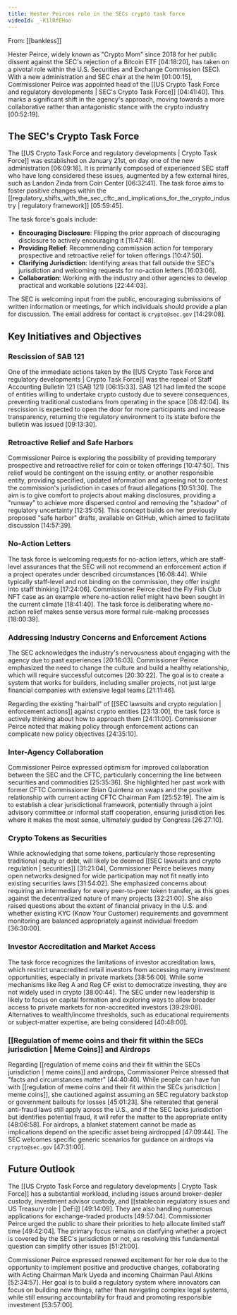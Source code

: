 ```yaml
---
title: Hester Peirces role in the SECs crypto task force
videoId: _-K1lRfEHoo
---
```


From: [[bankless]] <br/> 

Hester Peirce, widely known as "Crypto Mom" since 2018 for her public dissent against the SEC's rejection of a Bitcoin ETF [04:18:20], has taken on a pivotal role within the U.S. Securities and Exchange Commission (SEC). With a new administration and SEC chair at the helm [01:00:15], Commissioner Peirce was appointed head of the [[US Crypto Task Force and regulatory developments | SEC's Crypto Task Force]] [04:41:40]. This marks a significant shift in the agency's approach, moving towards a more collaborative rather than antagonistic stance with the crypto industry [00:52:19].

## The SEC's Crypto Task Force

The [[US Crypto Task Force and regulatory developments | Crypto Task Force]] was established on January 21st, on day one of the new administration [06:09:16]. It is primarily composed of experienced SEC staff who have long considered these issues, augmented by a few external hires, such as Landon Zinda from Coin Center [06:32:41]. The task force aims to foster positive changes within the [[regulatory_shifts_with_the_sec_cftc_and_implications_for_the_crypto_industry | regulatory framework]] [05:59:45].

The task force's goals include:
*   **Encouraging Disclosure**: Flipping the prior approach of discouraging disclosure to actively encouraging it [11:47:48].
*   **Providing Relief**: Recommending commission action for temporary prospective and retroactive relief for token offerings [10:47:50].
*   **Clarifying Jurisdiction**: Identifying areas that fall outside the SEC's jurisdiction and welcoming requests for no-action letters [16:03:06].
*   **Collaboration**: Working with the industry and other agencies to develop practical and workable solutions [22:44:03].

The SEC is welcoming input from the public, encouraging submissions of written information or meetings, for which individuals should provide a plan for discussion. The email address for contact is `crypto@sec.gov` [14:29:08].

## Key Initiatives and Objectives

### Rescission of SAB 121

One of the immediate actions taken by the [[US Crypto Task Force and regulatory developments | Crypto Task Force]] was the repeal of Staff Accounting Bulletin 121 (SAB 121) [06:15:33]. SAB 121 had limited the scope of entities willing to undertake crypto custody due to severe consequences, preventing traditional custodians from operating in the space [08:42:04]. Its rescission is expected to open the door for more participants and increase transparency, returning the regulatory environment to its state before the bulletin was issued [09:13:30].

### Retroactive Relief and Safe Harbors

Commissioner Peirce is exploring the possibility of providing temporary prospective and retroactive relief for coin or token offerings [10:47:50]. This relief would be contingent on the issuing entity, or another responsible entity, providing specified, updated information and agreeing not to contest the commission's jurisdiction in cases of fraud allegations [10:51:30]. The aim is to give comfort to projects about making disclosures, providing a "runway" to achieve more dispersed control and removing the "shadow" of regulatory uncertainty [12:35:05]. This concept builds on her previously proposed "safe harbor" drafts, available on GitHub, which aimed to facilitate discussion [14:57:39].

### No-Action Letters

The task force is welcoming requests for no-action letters, which are staff-level assurances that the SEC will not recommend an enforcement action if a project operates under described circumstances [16:08:44]. While typically staff-level and not binding on the commission, they offer insight into staff thinking [17:24:06]. Commissioner Peirce cited the Fly Fish Club NFT case as an example where no-action relief might have been sought in the current climate [18:41:40]. The task force is deliberating where no-action relief makes sense versus more formal rule-making processes [18:00:39].

### Addressing Industry Concerns and Enforcement Actions

The SEC acknowledges the industry's nervousness about engaging with the agency due to past experiences [20:16:03]. Commissioner Peirce emphasized the need to change the culture and build a healthy relationship, which will require successful outcomes [20:30:22]. The goal is to create a system that works for builders, including smaller projects, not just large financial companies with extensive legal teams [21:11:46].

Regarding the existing "hairball" of [[SEC lawsuits and crypto regulation | enforcement actions]] against crypto entities [23:13:00], the task force is actively thinking about how to approach them [24:11:00]. Commissioner Peirce noted that making policy through enforcement actions can complicate new policy objectives [24:35:10].

### Inter-Agency Collaboration

Commissioner Peirce expressed optimism for improved collaboration between the SEC and the CFTC, particularly concerning the line between securities and commodities [25:35:36]. She highlighted her past work with former CFTC Commissioner Brian Quintenz on swaps and the positive relationship with current acting CFTC Chairman Fam [25:52:19]. The aim is to establish a clear jurisdictional framework, potentially through a joint advisory committee or informal staff cooperation, ensuring jurisdiction lies where it makes the most sense, ultimately guided by Congress [26:27:10].

### Crypto Tokens as Securities

While acknowledging that some tokens, particularly those representing traditional equity or debt, will likely be deemed [[SEC lawsuits and crypto regulation | securities]] [31:21:04], Commissioner Peirce believes many open networks designed for wide participation may not fit neatly into existing securities laws [31:54:02]. She emphasized concerns about requiring an intermediary for every peer-to-peer token transfer, as this goes against the decentralized nature of many projects [32:21:00]. She also raised questions about the extent of financial privacy in the U.S. and whether existing KYC (Know Your Customer) requirements and government monitoring are balanced appropriately against individual freedom [36:30:00].

### Investor Accreditation and Market Access

The task force recognizes the limitations of investor accreditation laws, which restrict unaccredited retail investors from accessing many investment opportunities, especially in private markets [38:56:00]. While some mechanisms like Reg A and Reg CF exist to democratize investing, they are not widely used in crypto [38:00:44]. The SEC under new leadership is likely to focus on capital formation and exploring ways to allow broader access to private markets for non-accredited investors [39:29:08]. Alternatives to wealth/income thresholds, such as educational requirements or subject-matter expertise, are being considered [40:48:00].

### [[Regulation of meme coins and their fit within the SECs jurisdiction | Meme Coins]] and Airdrops

Regarding [[regulation of meme coins and their fit within the SECs jurisdiction | meme coins]] and airdrops, Commissioner Peirce stressed that "facts and circumstances matter" [44:40:40]. While people can have fun with [[regulation of meme coins and their fit within the SECs jurisdiction | meme coins]], she cautioned against assuming an SEC regulatory backstop or government bailouts for losses [45:01:23]. She reiterated that general anti-fraud laws still apply across the U.S., and if the SEC lacks jurisdiction but identifies potential fraud, it will refer the matter to the appropriate entity [48:06:58]. For airdrops, a blanket statement cannot be made as implications depend on the specific asset being airdropped [47:09:44]. The SEC welcomes specific generic scenarios for guidance on airdrops via `crypto@sec.gov` [47:31:00].

## Future Outlook

The [[US Crypto Task Force and regulatory developments | Crypto Task Force]] has a substantial workload, including issues around broker-dealer custody, investment advisor custody, and [[stablecoin regulatory issues and US Treasury role | DeFi]] [49:14:09]. They are also handling numerous applications for exchange-traded products [49:57:04]. Commissioner Peirce urged the public to share their priorities to help allocate limited staff time [49:42:04]. The primary focus remains on clarifying whether a project is covered by the SEC's jurisdiction or not, as resolving this fundamental question can simplify other issues [51:21:00].

Commissioner Peirce expressed renewed excitement for her role due to the opportunity to implement positive and productive changes, collaborating with Acting Chairman Mark Uyeda and incoming Chairman Paul Atkins [52:34:57]. Her goal is to build a regulatory system where innovators can focus on building new things, rather than navigating complex legal systems, while still ensuring accountability for fraud and promoting responsible investment [53:57:00].
